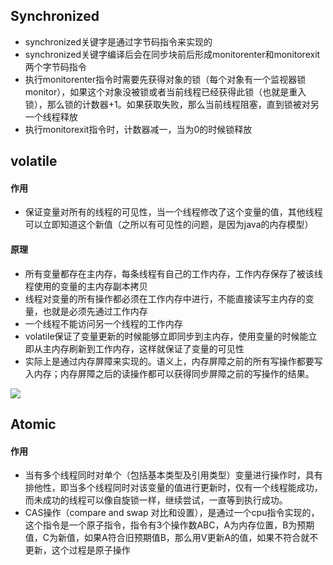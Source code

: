 ## Synchronized

- synchronized关键字是通过字节码指令来实现的
- synchronized关键字编译后会在同步块前后形成monitorenter和monitorexit两个字节码指令
- 执行monitorenter指令时需要先获得对象的锁（每个对象有一个监视器锁monitor），如果这个对象没被锁或者当前线程已经获得此锁（也就是重入锁），那么锁的计数器+1。如果获取失败，那么当前线程阻塞，直到锁被对另一个线程释放
- 执行monitorexit指令时，计数器减一，当为0的时候锁释放

## volatile

#### 作用

- 保证变量对所有的线程的可见性，当一个线程修改了这个变量的值，其他线程可以立即知道这个新值（之所以有可见性的问题，是因为java的内存模型）

#### 原理

- 所有变量都存在主内存，每条线程有自己的工作内存，工作内存保存了被该线程使用的变量的主内存副本拷贝
- 线程对变量的所有操作都必须在工作内存中进行，不能直接读写主内存的变量，也就是必须先通过工作内存
- 一个线程不能访问另一个线程的工作内存
- volatile保证了变量更新的时候能够立即同步到主内存，使用变量的时候能立即从主内存刷新到工作内存，这样就保证了变量的可见性
- 实际上是通过内存屏障来实现的。语义上，内存屏障之前的所有写操作都要写入内存；内存屏障之后的读操作都可以获得同步屏障之前的写操作的结果。

![](https://github.com/shenjiahuihm/note/blob/master/imgs/Java/volatile.png)

## Atomic

#### 作用

- 当有多个线程同时对单个（包括基本类型及引用类型）变量进行操作时，具有排他性，即当多个线程同时对该变量的值进行更新时，仅有一个线程能成功，而未成功的线程可以像自旋锁一样，继续尝试，一直等到执行成功。
- CAS操作（compare and swap 对比和设置），是通过一个cpu指令实现的，这个指令是一个原子指令，指令有3个操作数ABC，A为内存位置，B为预期值，C为新值，如果A符合旧预期值B，那么用V更新A的值，如果不符合就不更新，这个过程是原子操作